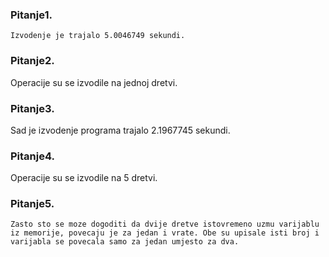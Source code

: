 ### Pitanje1. 
	Izvodenje je trajalo 5.0046749 sekundi.
### Pitanje2.
Operacije su se izvodile na jednoj dretvi.
### Pitanje3.
Sad je izvodenje programa trajalo 2.1967745 sekundi.
### Pitanje4.
Operacije su se izvodile na 5 dretvi.
### Pitanje5.
	Zasto sto se moze dogoditi da dvije dretve istovremeno uzmu varijablu
	iz memorije, povecaju je za jedan i vrate. Obe su upisale isti broj i varijabla se povecala samo za jedan umjesto za dva.

